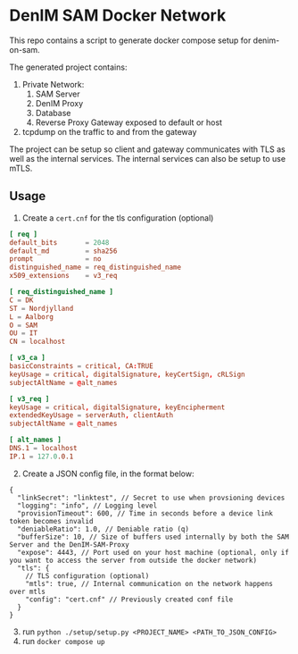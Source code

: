 # DenIM SAM Docker Network

This repo contains a script to generate docker compose setup for denim-on-sam.

The generated project contains:

1. Private Network:
   1. SAM Server
   2. DenIM Proxy
   3. Database
   4. Reverse Proxy Gateway exposed to default or host
2. tcpdump on the traffic to and from the gateway

The project can be setup so client and gateway communicates with TLS as well as the internal services.
The internal services can also be setup to use mTLS.

## Usage

1. Create a `cert.cnf` for the tls configuration (optional)

```conf
[ req ]
default_bits       = 2048
default_md         = sha256
prompt             = no
distinguished_name = req_distinguished_name
x509_extensions    = v3_req

[ req_distinguished_name ]
C = DK
ST = Nordjylland
L = Aalborg
O = SAM
OU = IT
CN = localhost

[ v3_ca ]
basicConstraints = critical, CA:TRUE
keyUsage = critical, digitalSignature, keyCertSign, cRLSign
subjectAltName = @alt_names

[ v3_req ]
keyUsage = critical, digitalSignature, keyEncipherment
extendedKeyUsage = serverAuth, clientAuth
subjectAltName = @alt_names

[ alt_names ]
DNS.1 = localhost
IP.1 = 127.0.0.1
```

2. Create a JSON config file, in the format below:

```jsonc
{
  "linkSecret": "linktest", // Secret to use when provsioning devices
  "logging": "info", // Logging level
  "provisionTimeout": 600, // Time in seconds before a device link token becomes invalid
  "deniableRatio": 1.0, // Deniable ratio (q)
  "bufferSize": 10, // Size of buffers used internally by both the SAM Server and the DenIM-SAM-Proxy
  "expose": 4443, // Port used on your host machine (optional, only if you want to access the server from outside the docker network)
  "tls": {
    // TLS configuration (optional)
    "mtls": true, // Internal communication on the network happens over mtls
    "config": "cert.cnf" // Previously created conf file
  }
}
```

3. run `python ./setup/setup.py <PROJECT_NAME> <PATH_TO_JSON_CONFIG>`
4. run `docker compose up`
